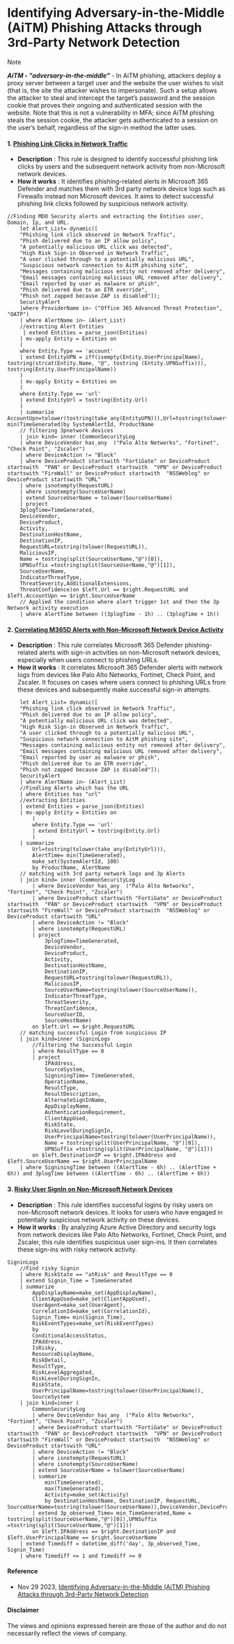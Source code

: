 # Identifying Adversary-in-the-Middle (AiTM) Phishing Attacks through 3rd-Party Network Detection

> [!Note]
> ***AiTM - "adversary-in-the-middle"*** - In AiTM phishing, attackers deploy a proxy server between a target user and the website the user wishes to visit (that is, the site the attacker wishes to impersonate). 
> Such a setup allows the attacker to steal and intercept the target’s password and the session cookie that proves their ongoing and authenticated session with the website. 
> Note that this is not a vulnerability in MFA; since AiTM phishing steals the session cookie, the attacker gets authenticated to a session on the user’s behalf, regardless of the sign-in method the latter uses.

#### 1. [Phishing Link Clicks in Network Traffic](https://github.com/Azure/Azure-Sentinel/blob/master/Detections/MultipleDataSources/PhishinglinkExecutionObserved.yaml)
- **Description** : This rule is designed to identify successful phishing link clicks by users and the subsequent network activity from non-Microsoft network devices.
- **How it works** : It identifies phishing-related alerts in Microsoft 365 Defender and matches them with 3rd party network device logs such as Firewalls instead non Microsoft devices. It aims to detect successful phishing link clicks followed by suspicious network activity.
```kusto
//Finding MDO Security alerts and extracting the Entities user, Domain, Ip, and URL.
    let Alert_List= dynamic([
    "Phishing link click observed in Network Traffic",
    "Phish delivered due to an IP allow policy",
    "A potentially malicious URL click was detected",
    "High Risk Sign-in Observed in Network Traffic",
    "A user clicked through to a potentially malicious URL",
    "Suspicious network connection to AitM phishing site",
    "Messages containing malicious entity not removed after delivery",
    "Email messages containing malicious URL removed after delivery",
    "Email reported by user as malware or phish",
    "Phish delivered due to an ETR override",
    "Phish not zapped because ZAP is disabled"]);
    SecurityAlert
    |where ProviderName in~ ("Office 365 Advanced Threat Protection", "OATP")
    | where AlertName in~ (Alert_List)
    //extracting Alert Entities
     | extend Entities = parse_json(Entities)
    | mv-apply Entity = Entities on
    (
    where Entity.Type == 'account'
    | extend EntityUPN = iff(isempty(Entity.UserPrincipalName), tostring(strcat(Entity.Name, "@", tostring (Entity.UPNSuffix))), tostring(Entity.UserPrincipalName))
    )
    | mv-apply Entity = Entities on
    (
    where Entity.Type == 'url'
    | extend EntityUrl = tostring(Entity.Url)
    )
    | summarize AccountUpn=tolower(tostring(take_any(EntityUPN))),Url=tostring(tolower(take_any(EntityUrl))),AlertTime= min(TimeGenerated)by SystemAlertId, ProductName
    // filtering 3pnetwork devices
    | join kind= inner (CommonSecurityLog
    | where DeviceVendor has_any  ("Palo Alto Networks", "Fortinet", "Check Point", "Zscaler")
    | where DeviceAction != "Block"
    | where DeviceProduct startswith "FortiGate" or DeviceProduct startswith  "PAN" or DeviceProduct startswith  "VPN" or DeviceProduct startswith "FireWall" or DeviceProduct startswith  "NSSWeblog" or DeviceProduct startswith "URL"
    | where isnotempty(RequestURL)
    | where isnotempty(SourceUserName)
    | extend SourceUserName = tolower(SourceUserName)
    | project
    3plogTime=TimeGenerated,
    DeviceVendor,
    DeviceProduct,
    Activity,
    DestinationHostName,
    DestinationIP,
    RequestURL=tostring(tolower(RequestURL)),
    MaliciousIP,
    Name = tostring(split(SourceUserName,"@")[0]),
    UPNSuffix =tostring(split(SourceUserName,"@")[1]),
    SourceUserName,
    IndicatorThreatType,
    ThreatSeverity,AdditionalExtensions,
    ThreatConfidence)on $left.Url == $right.RequestURL and $left.AccountUpn == $right.SourceUserName
    // Applied the condition where alert trigger 1st and then the 3p Network activity execution
    | where AlertTime between ((3plogTime - 1h) .. (3plogTime + 1h))
```

#### 2. [ Correlating M365D Alerts with Non-Microsoft Network Device Activity](https://github.com/Azure/Azure-Sentinel/blob/master/Detections/MultipleDataSources/SucessfullSiginFromPhingLink.yaml)
- **Description** : This rule correlates Microsoft 365 Defender phishing-related alerts with sign-in activities on non-Microsoft network devices, especially when users connect to phishing URLs.
- **How it works** : It correlates Microsoft 365 Defender alerts with network logs from devices like Palo Alto Networks, Fortinet, Check Point, and Zscaler. It focuses on cases where users connect to phishing URLs from these devices and subsequently make successful sign-in attempts.
```kusto
    let Alert_List= dynamic([
    "Phishing link click observed in Network Traffic",
    "Phish delivered due to an IP allow policy",
    "A potentially malicious URL click was detected",
    "High Risk Sign-in Observed in Network Traffic",
    "A user clicked through to a potentially malicious URL",
    "Suspicious network connection to AitM phishing site",
    "Messages containing malicious entity not removed after delivery",
    "Email messages containing malicious URL removed after delivery",
    "Email reported by user as malware or phish",
    "Phish delivered due to an ETR override",
    "Phish not zapped because ZAP is disabled"]);
    SecurityAlert
    | where AlertName in~ (Alert_List)
    //Findling Alerts which has the URL
    | where Entities has "url"
    //extracting Entities
    | extend Entities = parse_json(Entities)
    | mv-apply Entity = Entities on
        (
        where Entity.Type == 'url'
        | extend EntityUrl = tostring(Entity.Url)
        )
    | summarize
        Url=tostring(tolower(take_any(EntityUrl))),
        AlertTime= min(TimeGenerated),
        make_set(SystemAlertId, 100)
        by ProductName, AlertName
    // matching with 3rd party network logs and 3p Alerts
    | join kind= inner (CommonSecurityLog
        | where DeviceVendor has_any  ("Palo Alto Networks", "Fortinet", "Check Point", "Zscaler")
        | where DeviceProduct startswith "FortiGate" or DeviceProduct startswith  "PAN" or DeviceProduct startswith  "VPN" or DeviceProduct startswith "FireWall" or DeviceProduct startswith  "NSSWeblog" or DeviceProduct startswith "URL"
        | where DeviceAction != "Block"
        | where isnotempty(RequestURL)
        | project
            3plogTime=TimeGenerated,
            DeviceVendor,
            DeviceProduct,
            Activity,
            DestinationHostName,
            DestinationIP,
            RequestURL=tostring(tolower(RequestURL)),
            MaliciousIP,
            SourceUserName=tostring(tolower(SourceUserName)),
            IndicatorThreatType,
            ThreatSeverity,
            ThreatConfidence,
            SourceUserID,
            SourceHostName)
        on $left.Url == $right.RequestURL
    // matching successful Login from suspicious IP
    | join kind=inner (SigninLogs
        //filtering the Successful Login
        | where ResultType == 0
        | project
            IPAddress,
            SourceSystem,
            SigniningTime= TimeGenerated,
            OperationName,
            ResultType,
            ResultDescription,
            AlternateSignInName,
            AppDisplayName,
            AuthenticationRequirement,
            ClientAppUsed,
            RiskState,
            RiskLevelDuringSignIn,
            UserPrincipalName=tostring(tolower(UserPrincipalName)),
            Name = tostring(split(UserPrincipalName, "@")[0]),
            UPNSuffix =tostring(split(UserPrincipalName, "@")[1]))
        on $left.DestinationIP == $right.IPAddress and $left.SourceUserName == $right.UserPrincipalName
    | where SigniningTime between ((AlertTime - 6h) .. (AlertTime + 6h)) and 3plogTime between ((AlertTime - 6h) .. (AlertTime + 6h))
```

#### 3. [Risky User SignIn on Non-Microsoft Network Devices](https://github.com/Azure/Azure-Sentinel/blob/master/Detections/MultipleDataSources/RiskyUserIn3Pnetworkactivity.yaml)
- **Description** : This rule identifies successful logins by risky users on non-Microsoft network devices. It looks for users who have engaged in potentially suspicious network activity on these devices.
- **How it works** : By analyzing Azure Active Directory and security logs from network devices like Palo Alto Networks, Fortinet, Check Point, and Zscaler, this rule identifies suspicious user sign-ins. It then correlates these sign-ins with risky network activity.
```kusto
SigninLogs
    //Find risky Signin
    | where RiskState == "atRisk" and ResultType == 0
    | extend Signin_Time = TimeGenerated
    | summarize
        AppDisplayName=make_set(AppDisplayName),
        ClientAppUsed=make_set(ClientAppUsed),
        UserAgent=make_set(UserAgent),
        CorrelationId=make_set(CorrelationId),
        Signin_Time= min(Signin_Time),
        RiskEventTypes=make_set(RiskEventTypes)
        by
        ConditionalAccessStatus,
        IPAddress,
        IsRisky,
        ResourceDisplayName,
        RiskDetail,
        ResultType,
        RiskLevelAggregated,
        RiskLevelDuringSignIn,
        RiskState,
        UserPrincipalName=tostring(tolower(UserPrincipalName)),
        SourceSystem
    | join kind=inner (
        CommonSecurityLog
        | where DeviceVendor has_any  ("Palo Alto Networks", "Fortinet", "Check Point", "Zscaler")
        | where DeviceProduct startswith "FortiGate" or DeviceProduct startswith  "PAN" or DeviceProduct startswith  "VPN" or DeviceProduct startswith "FireWall" or DeviceProduct startswith  "NSSWeblog" or DeviceProduct startswith "URL"
        | where DeviceAction != "Block"
        | where isnotempty(RequestURL)
        | where isnotempty(SourceUserName)
        | extend SourceUserName = tolower(SourceUserName)
        | summarize
            min(TimeGenerated),
            max(TimeGenerated),
            Activity=make_set(Activity)
            by DestinationHostName, DestinationIP, RequestURL, SourceUserName=tostring(tolower(SourceUserName)),DeviceVendor,DeviceProduct
        | extend 3p_observed_Time= min_TimeGenerated,Name = tostring(split(SourceUserName,"@")[0]),UPNSuffix =tostring(split(SourceUserName,"@")[1]))
        on $left.IPAddress == $right.DestinationIP and $left.UserPrincipalName == $right.SourceUserName
    | extend Timediff = datetime_diff('day', 3p_observed_Time, Signin_Time)
    | where Timediff <= 1 and Timediff >= 0
```

#### Reference
- Nov 29 2023, [Identifying Adversary-in-the-Middle (AiTM) Phishing Attacks through 3rd-Party Network Detection](https://techcommunity.microsoft.com/t5/microsoft-sentinel-blog/identifying-adversary-in-the-middle-aitm-phishing-attacks/ba-p/3991358)

#### Disclaimer
The views and opinions expressed herein are those of the author and do not necessarily reflect the views of company.
